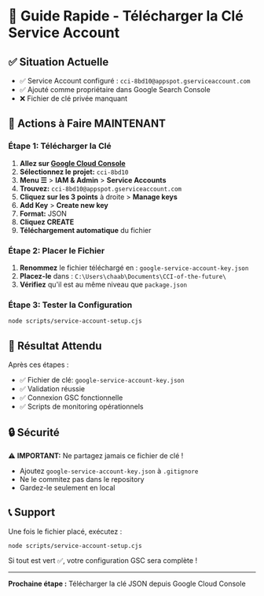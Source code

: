 # 🔑 Guide Rapide - Télécharger la Clé Service Account

## ✅ Situation Actuelle
- ✅ Service Account configuré : `cci-8bd10@appspot.gserviceaccount.com`
- ✅ Ajouté comme propriétaire dans Google Search Console
- ❌ Fichier de clé privée manquant

## 🚀 Actions à Faire MAINTENANT

### Étape 1: Télécharger la Clé
1. **Allez sur [Google Cloud Console](https://console.cloud.google.com/)**
2. **Sélectionnez le projet:** `cci-8bd10`
3. **Menu ☰** > **IAM & Admin** > **Service Accounts**
4. **Trouvez:** `cci-8bd10@appspot.gserviceaccount.com`
5. **Cliquez sur les 3 points** à droite > **Manage keys**
6. **Add Key** > **Create new key**
7. **Format:** JSON
8. **Cliquez CREATE**
9. **Téléchargement automatique** du fichier

### Étape 2: Placer le Fichier
1. **Renommez** le fichier téléchargé en : `google-service-account-key.json`
2. **Placez-le** dans : `C:\Users\chaab\Documents\CCI-of-the-future\`
3. **Vérifiez** qu'il est au même niveau que `package.json`

### Étape 3: Tester la Configuration
```bash
node scripts/service-account-setup.cjs
```

## 🎯 Résultat Attendu
Après ces étapes :
- ✅ Fichier de clé: `google-service-account-key.json`
- ✅ Validation réussie
- ✅ Connexion GSC fonctionnelle
- ✅ Scripts de monitoring opérationnels

## 🔒 Sécurité
⚠️ **IMPORTANT:** Ne partagez jamais ce fichier de clé !
- Ajoutez `google-service-account-key.json` à `.gitignore`
- Ne le commitez pas dans le repository
- Gardez-le seulement en local

## 📞 Support
Une fois le fichier placé, exécutez :
```bash
node scripts/service-account-setup.cjs
```

Si tout est vert ✅, votre configuration GSC sera complète !

---

**Prochaine étape :** Télécharger la clé JSON depuis Google Cloud Console